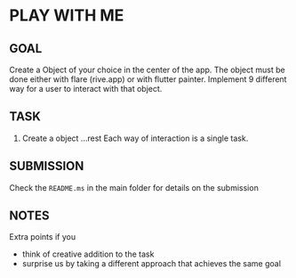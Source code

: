 # PLAY WITH ME

## GOAL

Create a Object of your choice in the center of the app. The object must be done either with
flare (rive.app) or with flutter painter.
Implement 9 different way for a user to interact with that object.

## TASK

1. Create a object
...rest Each way of interaction is a single task.


## SUBMISSION

Check the `README.ms` in the main folder for details on the submission

## NOTES

Extra points if you
* think of creative addition to the task
* surprise us by taking a different approach that achieves the same goal
